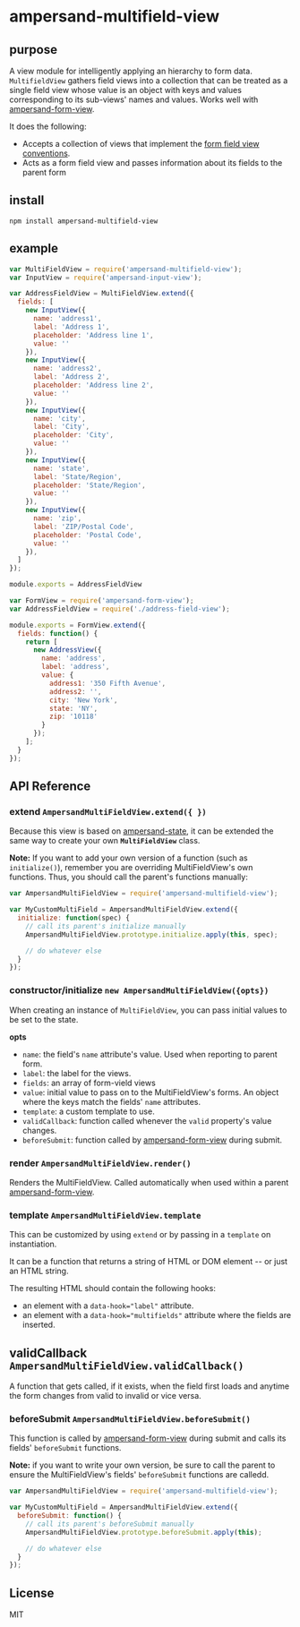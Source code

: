 # ampersand-multifield-view

## purpose
A view module for intelligently applying an hierarchy to form data. `MultifieldView` gathers field views into a collection that can be treated as a single field view whose value is an object with keys and values corresponding to its sub-views' names and values. Works well with [ampersand-form-view][ampersand-form-view].

It does the following:

- Accepts a collection of views that implement the [form field view conventions][ampersand-form-conventions].
- Acts as a form field view and passes information about its fields to the parent form


## install

```
npm install ampersand-multifield-view
```

## example

```javascript
var MultiFieldView = require('ampersand-multifield-view');
var InputView = require('ampersand-input-view');

var AddressFieldView = MultiFieldView.extend({
  fields: [
    new InputView({
      name: 'address1',
      label: 'Address 1',
      placeholder: 'Address line 1',
      value: ''
    }),
    new InputView({
      name: 'address2',
      label: 'Address 2',
      placeholder: 'Address line 2',
      value: ''
    }),
    new InputView({
      name: 'city',
      label: 'City',
      placeholder: 'City',
      value: ''
    }),
    new InputView({
      name: 'state',
      label: 'State/Region',
      placeholder: 'State/Region',
      value: ''
    }),
    new InputView({
      name: 'zip',
      label: 'ZIP/Postal Code',
      placeholder: 'Postal Code',
      value: ''
    }),
  ]
});

module.exports = AddressFieldView
```

```javascript
var FormView = require('ampersand-form-view');
var AddressFieldView = require('./address-field-view');

module.exports = FormView.extend({
  fields: function() {
    return [
      new AddressView({
        name: 'address',
        label: 'address',
        value: {
          address1: '350 Fifth Avenue',
          address2: '',
          city: 'New York',
          state: 'NY',
          zip: '10118'
        }
      });
    ];
  }
});
```

## API Reference

### extend `AmpersandMultiFieldView.extend({ })`
Because this view is based on [ampersand-state][ampersand-state], it can be extended the same way to create your own **`MultiFieldView`** class.

**Note:** If you want to add your own version of a function (such as `initialize()`), remember you are overriding MultiFieldView's own functions. Thus, you should call the parent's functions manually:

```javascript
var AmpersandMultiFieldView = require('ampersand-multifield-view');

var MyCustomMultiField = AmpersandMultiFieldView.extend({
  initialize: function(spec) {
    // call its parent's initialize manually
    AmpersandMultiFieldView.prototype.initialize.apply(this, spec);

    // do whatever else
  }
});
```

### constructor/initialize `new AmpersandMultiFieldView({opts})`
When creating an instance of `MultiFieldView`, you can pass initial values to be set to the state.

**opts**
- `name`: the field's `name` attribute's value. Used when reporting to parent form.
- `label`: the label for the views.
- `fields`: an array of form-vield views
- `value`: initial value to pass on to the MultiFieldView's forms. An object where the keys match the fields' `name` attributes.
- `template`: a custom template to use.
- `validCallback`: function called whenever the `valid` property's value changes.
- `beforeSubmit`: function called by [ampersand-form-view][ampersand-form-view] during submit.

### render `AmpersandMultiFieldView.render()`
Renders the MultiFieldView. Called automatically when used within a parent [ampersand-form-view][ampersand-form-view].

### template `AmpersandMultiFieldView.template`
This can be customized by using `extend` or by passing in a `template` on instantiation.

It can be a function that returns a string of HTML or DOM element -- or just an HTML string.

The resulting HTML should contain the following hooks:
- an element with a `data-hook="label"` attribute.
- an element with a `data-hook="multifields"` attribute where the fields are inserted.

## validCallback `AmpersandMultiFieldView.validCallback()`
A function that gets called, if it exists, when the field first loads and anytime the form changes from valid to invalid or vice versa.

### beforeSubmit `AmpersandMultiFieldView.beforeSubmit()`
This function is called by [ampersand-form-view][ampersand-form-view] during submit and calls its fields' `beforeSubmit` functions.

**Note:** if you want to write your own version, be sure to call the parent to ensure the MultiFieldView's fields' `beforeSubmit` functions are calledd.

```javascript
var AmpersandMultiFieldView = require('ampersand-multifield-view');

var MyCustomMultiField = AmpersandMultiFieldView.extend({
  beforeSubmit: function() {
    // call its parent's beforeSubmit manually
    AmpersandMultiFieldView.prototype.beforeSubmit.apply(this);

    // do whatever else
  }
});
```

## License

MIT

[ampersand-form-view]: https://github.com/AmpersandJS/ampersand-form-view
[ampersand-form-conventions]: http://ampersandjs.com/learn/forms
[ampersand-state]: http://ampersandjs.com/docs#ampersand-state
